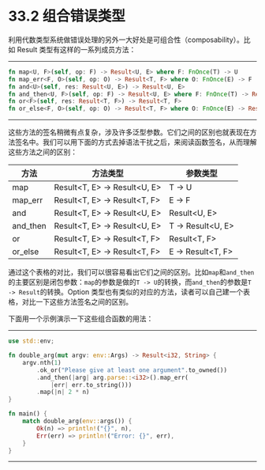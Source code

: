 # 33.2 组合错误类型

利用代数类型系统做错误处理的另外一大好处是可组合性（composability）。比如 Result 类型有这样的一系列成员方法：

---

```rust
fn map<U, F>(self, op: F) -> Result<U, E> where F: FnOnce(T) -> U
fn map_err<F, O>(self, op: O) -> Result<T, F> where O: FnOnce(E) -> F
fn and<U>(self, res: Result<U, E>) -> Result<U, E>
fn and_then<U, F>(self, op: F) -> Result<U, E> where F: FnOnce(T) -> Result<U, E>
fn or<F>(self, res: Result<T, F>) -> Result<T, F>
fn or_else<F, O>(self, op: O) -> Result<T, F> where O: FnOnce(E) -> Result<T, F>
```

---

这些方法的签名稍微有点复杂，涉及许多泛型参数。它们之间的区别也就表现在方法签名中。我们可以用下面的方式去掉语法干扰之后，来阅读函数签名，从而理解这些方法之间的区别：

| 方法 | 方法类型 | 参数类型 |
| --- | --- | --- |
| map      | Result<T, E> -> Result<U, E> | T -> U            |
| map_err  | Result<T, E> -> Result<T, F> | E -> F            |
| and      | Result<T, E> -> Result<U, E> | Result<U, E>      |
| and_then | Result<T, E> -> Result<U, E> | T -> Result<U, E> |
| or       | Result<T, E> -> Result<T, F> | Result<T, F>      |
| or_else  | Result<T, E> -> Result<T, F> | E -> Result<T, F> |

通过这个表格的对比，我们可以很容易看出它们之间的区别。比如`map`和`and_then`的主要区别是闭包参数：`map`的参数是做的`T -> U`的转换，而`and_then`的参数是`T -> Result`的转换。Option 类型也有类似的对应的方法，读者可以自己建一个表格，对比一下这些方法签名之间的区别。

下面用一个示例演示一下这些组合函数的用法：

---

```rust
use std::env;

fn double_arg(mut argv: env::Args) -> Result<i32, String> {
    argv.nth(1)
        .ok_or("Please give at least one argument".to_owned())
        .and_then(|arg| arg.parse::<i32>().map_err(
            |err| err.to_string()))
        .map(|n| 2 * n)
}

fn main() {
    match double_arg(env::args()) {
        Ok(n) => println!("{}", n),
        Err(err) => println!("Error: {}", err),
    }
}
```

---

